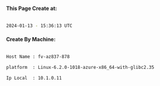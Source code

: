 
   
#### This Page Create at:

```bash

2024-01-13 - 15:36:13 UTC

```

#### Create By Machine:

```bash

Host Name : fv-az837-878

platform  : Linux-6.2.0-1018-azure-x86_64-with-glibc2.35

Ip Local  : 10.1.0.11

```

